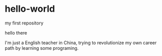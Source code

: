 # hello-world
my first repository

hello there

I'm just a English teacher in China, trying to revolutionize my own career path by learning some programing.
